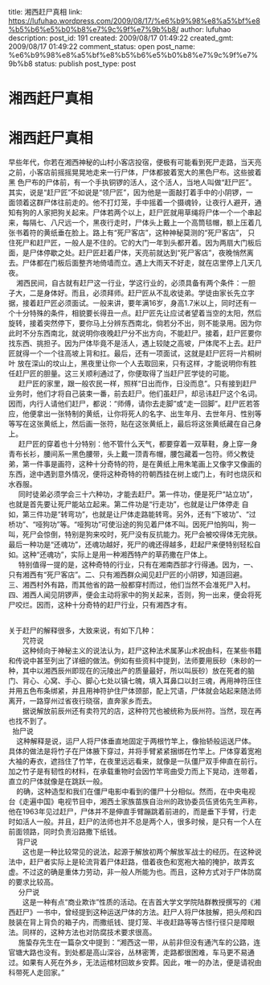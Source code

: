 title: 湘西赶尸真相
link: https://lufuhao.wordpress.com/2009/08/17/%e6%b9%98%e8%a5%bf%e8%b5%b6%e5%b0%b8%e7%9c%9f%e7%9b%b8/
author: lufuhao
description: 
post_id: 191
created: 2009/08/17 01:49:22
created_gmt: 2009/08/17 01:49:22
comment_status: open
post_name: %e6%b9%98%e8%a5%bf%e8%b5%b6%e5%b0%b8%e7%9c%9f%e7%9b%b8
status: publish
post_type: post

# 湘西赶尸真相

# 湘西赶尸真相

早些年代，你若在湘西神秘的山村小客店投宿，便极有可能看到死尸走路，当天亮之前，小客店前摇摇晃晃地走来一行尸体，尸体都披着宽大的黑色尸布。这些披着黑 色尸布的尸体前，有一个手执铜锣的活人，这个活人，当地人叫做“赶尸匠”。其实，说是“赶尸匠”不如说是“领尸匠”，因为他是一面敲打着手中的小阴锣，一 面领着这群尸体往前走的。他不打灯笼，手中摇着一个摄魂铃，让夜行人避开，通知有狗的人家把狗关起来。尸体若两个以上，赶尸匠就用草绳将尸体一个一个串起来，每隔七、八尺远一个，黑夜行走时，尸体头上戴上一个高筒毯帽，额上压着几张书着符的黄纸垂在脸上。路上有“死尸客店”，这种神秘莫测的“死尸客店”， 只住死尸和赶尸匠，一般人是不住的。它的大门一年到头都开着。因为两扇大门板后面，是尸体停歇之处。赶尸匠赶着尸体，天亮前就达到“死尸客店”，夜晚悄然离去。尸体都在门板后面整齐地倚墙而立。遇上大雨天不好走，就在店里停上几天几夜。  
    湘西民间，自古就有赶尸这一行业，学这行业的，必须具备有两个条件：一胆子大，二是身体好。而且，必须拜师。赶尸匠从不乱收徒弟。学徒由家长先立字据，接着赶尸匠必须面试。一般来讲，要年满16岁，身高1.7米以上，同时还有一个十分特殊的条件，相貌要长得丑一点。赶尸匠先让应试者望着当空的太阳，然后旋转，接着突然停下，要你马上分辨东西南北，倘若分不出，则不能录用。因为你此时不分东西南北，就说明你夜晚赶尸分不出方向，不能赶尸。接着，赶尸匠要你找东西、挑担子。因为尸体毕竟不是活人，遇上较陡之高坡，尸体爬不上去。赶尸匠就得一个一个往高坡上背和扛。最后，还有一项面试，这就是赶尸匠将一片桐树叶 放在深山的坟山上，黑夜里让你一个人去取回来，只有这样，才能说明你有胜任赶尸匠的胆量。这三关顺利通过了，你便取得了当赶尸匠学徒的可能。   
     赶尸匠的家里，跟一般农民一样，照样“日出而作，日没而息”。只有接到赶尸业务时，他们才将自己装束一番，前去赶尸。他们虽赶尸，却忌讳赶尸这个名词。因而，内行人请他们赶尸，都说：“师傅，请你去走脚”或“走一回脚”。赶尸匠若答应，他便拿出一张特制的黄纸，让你将死人的名字、出生年月、去世年月、性别等等写在这张黄纸上，然后画一张符，贴在这张黄纸上，最后将这张黄纸藏在自己身上。  
     赶尸匠的穿着也十分特别：他不管什么天气，都要穿着一双草鞋，身上穿一身青布长衫，腰间系一黑色腰带，头上戴一顶青布帽，腰包藏着一包符。师父教徒弟，第一件事是画符，这种十分奇特的符，是在黄纸上用朱笔画上又像字又像画的东西，途中遇到意外情况，便将这种奇特的符朝西挂在树上或门上，有时也烧灰和水吞服。   
     同时徒弟必须学会三十六种功，才能去赶尸。第一件功，便是死尸“站立功”，也就是首先要让死尸能站立起来。第二件功是“行走功”，也就是让尸体停走 自如，第三件功是“转弯功”，也就是让尸体走路能转弯。另外，还有“下坡功”、“过桥功”、“哑狗功”等。“哑狗功”可使沿途的狗见着尸体不叫。因死尸怕狗叫，狗一叫，死尸会惊倒，特别是狗来咬时，死尸没有反抗能力。死尸会被咬得体无完肤。最后一种功是“还魂功”，还魂功越好，死尸的魂还得越多，赶起尸来便特别轻松自如。这种“还魂功”，实际上是用一种湘西特产的草药撒在尸体上。   
     特别值得一提的是，这种奇特的行业，只有在湘南西部才行得通。因为，一、只有湘西有“死尸客店”。二、只有湘西群众闻见赶尸匠的小阴锣，知道回避。 三、湘西村外有路，而其他省的路一般都穿村而过，他们当然不会准死尸入村。四、湘西人闻见阴锣声，便会主动将家中的狗关起来，否则，狗一出来，便会将死尸咬烂。因而，这种十分奇特的赶尸行业，只有湘西才有。  
       
  
关于赶尸的解释很多，大致来说，有如下几种：   
　　咒符说   
　　这种倾向于神秘主义的说法认为，赶尸这种法术属茅山术祝由科，在某些书籍和传说中甚至列出了详细的做法。例如有些资料中提到，法师要用辰砂（朱砂的一种，其中以湘西辰州即现在的沅陵出产的质量最好，所以叫辰砂）放在死者的脑门、背心、心窝、手心、脚心七处以镇七魄，填入耳鼻口以封三魂，再用神符压住并用五色布条绑紧，并且用神符护住尸体颈部，配上咒语，尸体就会站起来随法师离开，一路穿州过省夜行晓宿，直奔家乡而去。   
　　据说解放前辰州还有卖符咒的店，这种符咒也被统称为辰州符。当然，现在再也找不到了。  
  抬尸说   
    这种解释是说，运尸人将尸体垂直地固定于两根竹竿上，像抬轿般运送尸体。具体的做法是将竹子在尸体腋下穿过，并将手臂紧紧捆绑在竹竿上。尸体穿着宽袍大袖的寿衣，遮挡住了竹竿，在夜里远远看来，就像是一队僵尸双手伸直在前行。加之竹子是有韧性的材料，在承载重物时会因竹竿弯曲受力而上下晃动，连带着，直立的尸体就像是在跳跃一般。  
    的确，这种造型和我们在僵尸电影中看到的僵尸十分相似。然而，在中央电视台《走遍中国》电视节目中，湘西土家族苗族自治州的政协委员伍贤佑先生声称，他在1963年见过赶尸，尸体并不是伸直手臂蹦跳着前进的，而是垂下手臂，行走时如活人一般。并且，赶尸的法师也并不总是两个人，很多时候，是只有一个人在前面领路，同时负责沿路撒下纸钱。  
    背尸说   
　　这也是一种比较常见的说法，起源于解放初两个解放军战士的经历。在这种说法中，赶尸者实际上是轮流背着尸体赶路，借着夜色和宽袍大袖的掩护，故弄玄虚。不过这的确是重体力劳动，非一般人所能为也。而且，这种方式对于尸体防腐的要求比较高。   
     分尸说   
　　这是一种有点“商业欺诈”性质的活动。在吉首大学文学院陆群教授撰写的《湘西赶尸》一书中，曾经提到这种运送尸体的方法。赶尸人将尸体肢解，把头颅和四肢装在背上背负的箱子内，而撒纸钱、提灯笼、半夜赶路等等古怪行径只是障眼法。同样的，这种方法也对防腐技术要求很高。  
     施蛰存先生在一篇杂文中提到：“湘西这一带，从前非但没有通汽车的公路，连官塘大路也没有。到处都是高山深谷，丛林密箐，走路都很困难，车马更不易通过。如果有人死在外乡，无法运棺材回故乡安葬。因此，唯一的办法，便是请祝由科带死人走回家。”